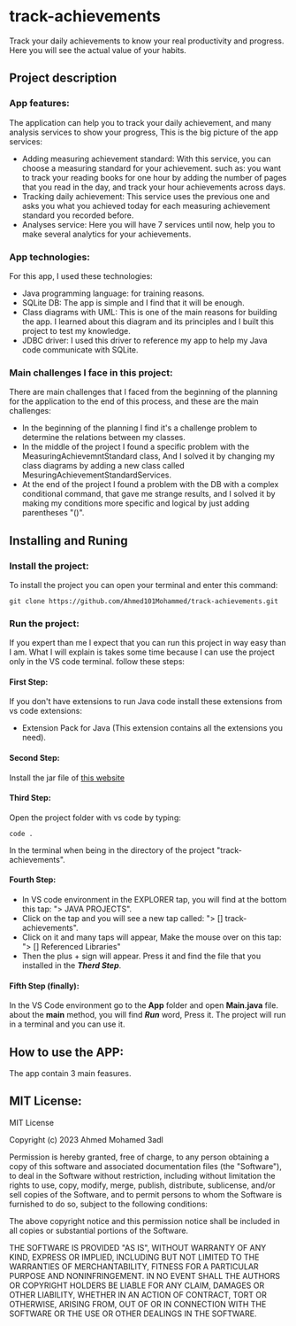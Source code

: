 # track-achievements
Track your daily achievements to know your real productivity and progress. Here you will see the actual value of your habits.

## Project description

### App features:
The application can help you to track your daily achievement, and many analysis services to show your progress, This is the big picture of the app services:
-  Adding measuring achievement standard: With this service, you can choose a measuring standard for your achievement. such as: you want to track your reading books for one hour by adding the number of pages that you read in the day, and track your hour achievements across days.
- Tracking daily achievement: This service uses the previous one and asks you what you achieved today for each measuring achievement standard you recorded before.
- Analyses service: Here you will have 7 services until now, help you to make several analytics for your achievements.

### App technologies:
For this app, I used these technologies:
- Java programming language: for training reasons.
- SQLite DB: The app is simple and I find that it will be enough.
- Class diagrams with UML: This is one of the main reasons for building the app. I learned about this diagram and its principles and I built this project to test my knowledge.
- JDBC driver: I used this driver to reference my app to help my Java code communicate with SQLite.

### Main challenges I face in this project:
There are main challenges that I faced from the beginning of the planning for the application to the end of this process, and these are the main challenges:
- In the beginning of the planning I find it's a challenge problem to determine the relations between my classes.
- In the middle of the project I found a specific problem with the MeasuringAchievemntStandard class, And I solved it by changing my class diagrams by adding a new class called MesuringAchievementStandardServices.
- At the end of the project I found a problem with the DB with a complex conditional command, that gave me strange results, and I solved it by making my conditions more specific and logical by just adding parentheses "()".

## Installing and Runing
### Install the project:
To install the project you can open your terminal and enter this command:
```
git clone https://github.com/Ahmed101Mohammed/track-achievements.git
```
### Run the project:
If you expert than me I expect that you can run this project in way easy than I am. What I will explain is takes some time because I can use the project only in the VS code terminal.
follow these steps:
#### First Step:
If you don't have extensions to run Java code install these extensions from vs code extensions:
- Extension Pack for Java (This extension contains all the extensions you need).
#### Second Step:
Install the jar file of [this website](https://mvnrepository.com/artifact/org.xerial/sqlite-jdbc/3.42.0.1)
#### Third Step:
Open the project folder with vs code by typing:
```
code .
```
In the terminal when being in the directory of the project "track-achievements".
#### Fourth Step:
- In VS code environment in the EXPLORER tap, you will find at the bottom this tap: "> JAVA PROJECTS".
- Click on the tap and you will see a new tap called: "> [] track-achievements".
- Click on it and many taps will appear, Make the mouse over on this tap: "> [] Referenced Libraries"
- Then the plus + sign will appear. Press it and find the file that you installed in the ***Therd Step***.

#### Fifth Step (finally):
In the VS Code environment go to the **App** folder and open **Main.java** file.
about the **main** method, you will find ***Run*** word, Press it.
The project will run in a terminal and you can use it.

## How to use the APP:
The app contain 3 main feasures. 

## MIT License:
MIT License

Copyright (c) 2023 Ahmed Mohamed 3adl

Permission is hereby granted, free of charge, to any person obtaining a copy
of this software and associated documentation files (the "Software"), to deal
in the Software without restriction, including without limitation the rights
to use, copy, modify, merge, publish, distribute, sublicense, and/or sell
copies of the Software, and to permit persons to whom the Software is
furnished to do so, subject to the following conditions:

The above copyright notice and this permission notice shall be included in all
copies or substantial portions of the Software.

THE SOFTWARE IS PROVIDED "AS IS", WITHOUT WARRANTY OF ANY KIND, EXPRESS OR
IMPLIED, INCLUDING BUT NOT LIMITED TO THE WARRANTIES OF MERCHANTABILITY,
FITNESS FOR A PARTICULAR PURPOSE AND NONINFRINGEMENT. IN NO EVENT SHALL THE
AUTHORS OR COPYRIGHT HOLDERS BE LIABLE FOR ANY CLAIM, DAMAGES OR OTHER
LIABILITY, WHETHER IN AN ACTION OF CONTRACT, TORT OR OTHERWISE, ARISING FROM,
OUT OF OR IN CONNECTION WITH THE SOFTWARE OR THE USE OR OTHER DEALINGS IN THE
SOFTWARE.
